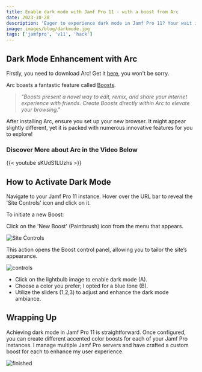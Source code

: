 ```yaml
---
title: Enable dark mode with Jamf Pro 11 - with a boost from Arc
date: 2023-10-28
description: 'Eager to experience dark mode in Jamf Pro 11? Your wait is over! Enhance your user experience with Arc and a whole lot more.'
image: images/blog/darkmode.jpg
tags: ['jamfpro', 'v11', 'hack']
---
```


## Dark Mode Enhancement with Arc

Firstly, you need to download Arc! Get it [here](https://arc.net), you won't be sorry.

Arc boasts a fantastic feature called [Boosts](https://arc.net/boosts).

>*"Boosts present a novel way to edit, remix, and share your internet experience with friends. Create Boosts directly within Arc to elevate your browsing."*

After installing Arc, ensure you set up your new browser. It might appear slightly different, yet it is packed with numerous innovative features for you to explore!

### Discover More about Arc in the Video Below

{{< youtube sKUdS1LUzhs >}}

## How to Activate Dark Mode

Navigate to your Jamf Pro 11 instance. Hover over the URL bar to reveal the 'Site Controls' icon and click on it.

To initiate a new Boost:

Click on the 'New Boost' (Paintbrush) icon from the menu that appears.

![Site Controls](https://share.cleanshot.com/y0ydSF6J+)

This action opens the Boost control panel, allowing you to tailor the site’s appearance.

![controls](https://blog.motionbug.com/images/blog/boostdark.jpg)

- Click on the lightbulb image to enable dark mode (A).
- Choose a color you prefer; I opted for a blue tone (B).
- Utilize the sliders (1,2,3) to adjust and enhance the dark mode ambiance.

## Wrapping Up

Achieving dark mode in Jamf Pro 11 is straightforward. Once configured, you can create different accented color boosts for each of your Jamf Pro instances. I manage multiple Jamf Pro servers and have crafted a custom boost for each to enhance my user experience.

![finished](https://blog.motionbug.com/images/blog/darkmode.jpg)
